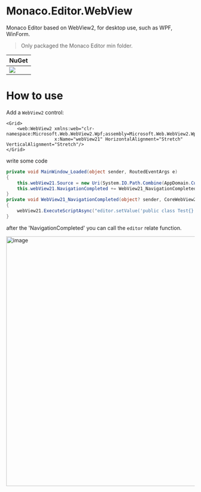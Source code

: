 # Monaco.Editor.WebView
Monaco Editor based on WebView2, for desktop use, such as WPF, WinForm.
> Only packaged the Monaco Editor min folder.


|NuGet |
|--|
|[![](https://img.shields.io/nuget/v/monaco.editor.webview.svg)](https://www.nuget.org/packages/Monaco.Editor.WebView)|

# How to use
Add a `WebView2` control:
```xaml
<Grid>
    <web:WebView2 xmlns:web="clr-namespace:Microsoft.Web.WebView2.Wpf;assembly=Microsoft.Web.WebView2.Wpf"
                  x:Name="webView21" HorizontalAlignment="Stretch" VerticalAlignment="Stretch"/>
</Grid>
```
write some code
```csharp
private void MainWindow_Loaded(object sender, RoutedEventArgs e)
{
    this.webView21.Source = new Uri(System.IO.Path.Combine(AppDomain.CurrentDomain.BaseDirectory,@"Monaco\index.html"));
    this.webView21.NavigationCompleted += WebView21_NavigationCompleted;
}
private void WebView21_NavigationCompleted(object? sender, CoreWebView2NavigationCompletedEventArgs e)
{
    webView21.ExecuteScriptAsync("editor.setValue('public class Test{}');");
}
```
after the 'NavigationCompleted' you can call the `editor` relate function.

<img width="1175" height="666" alt="image" src="https://github.com/user-attachments/assets/716d2bab-cf72-41bf-b6b6-1cb4c2d471e3" />
